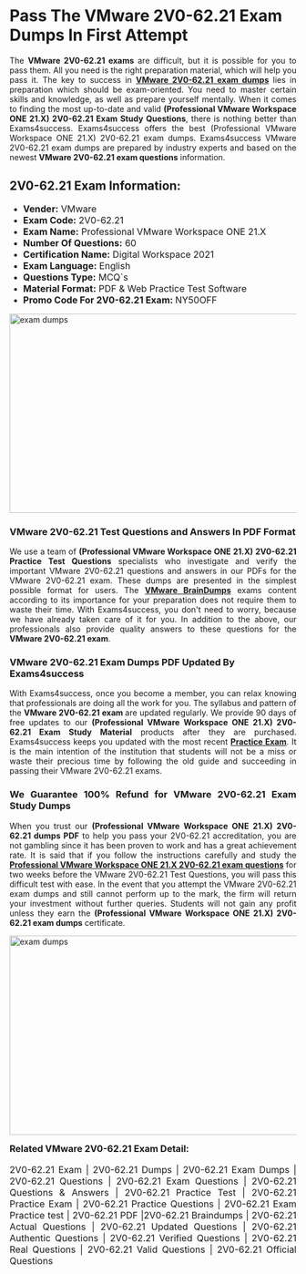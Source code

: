 <h1><strong><strong>Pass The VMware 2V0-62.21 Exam Dumps In First Attempt</strong></strong></h1> <p style="text-align:justify">The <strong>VMware 2V0-62.21 exams</strong> are difficult, but it is possible for you to pass them. All you need is the right preparation material, which will help you pass it. The key to success in <a href="https://www.exams4success.com/vmware/2v0-62.21-pdf-exam-dumps"><strong>VMware 2V0-62.21 exam dumps</strong></a> lies in preparation which should be exam-oriented. You need to master certain skills and knowledge, as well as prepare yourself mentally. When it comes to finding the most up-to-date and valid <strong>(Professional VMware Workspace ONE 21.X) 2V0-62.21 Exam Study Questions</strong>, there is nothing better than Exams4success. Exams4success offers the best (Professional VMware Workspace ONE 21.X) 2V0-62.21 exam dumps. Exams4success VMware 2V0-62.21 exam dumps are prepared by industry experts and based on the newest <strong>VMware 2V0-62.21 exam questions</strong> information.</p> <h2><strong><strong>2V0-62.21 Exam Information:</strong></strong></h2> <ul> <li><span style="font-size:16px"><strong>Vender:</strong> VMware</span></li> <li><span style="font-size:16px"><strong>Exam Code:</strong> 2V0-62.21</span></li> <li><span style="font-size:16px"><strong>Exam Name:</strong> Professional VMware Workspace ONE 21.X</span></li> <li><span style="font-size:16px"><strong>Number Of Questions:</strong> 60</span></li> <li><span style="font-size:16px"><strong>Certification Name:</strong> Digital Workspace 2021</span></li> <li><span style="font-size:16px"><strong>Exam Language:</strong> English</span></li> <li><span style="font-size:16px"><strong>Questions Type:</strong> MCQ`s</span></li> <li><span style="font-size:16px"><strong>Material Format:</strong> PDF & Web Practice Test Software</span></li> <li><span style="font-size:16px"><strong>Promo Code For 2V0-62.21 Exam: </strong>NY50OFF</span></li> </ul> <p><a href="https://www.exams4success.com/vmware/2v0-62.21-pdf-exam-dumps" rel="no-follow"><img alt="exam dumps" src="https://www.certcollections.com/uploads/content/infrist1.png" style="height:350px; width:750px" /></a></p> <h3><strong>VMware 2V0-62.21 Test Questions and Answers In PDF Format</strong></h3> <p style="text-align:justify">We use a team of <strong>(Professional VMware Workspace ONE 21.X) 2V0-62.21 Practice Test Questions</strong> specialists who investigate and verify the important VMware 2V0-62.21 questions and answers in our PDFs for the VMware 2V0-62.21 exam. These dumps are presented in the simplest possible format for users. The <a href="https://www.exams4success.com/vmware-exam-dumps"><strong>VMware BrainDumps</strong></a> exams content according to its importance for your preparation does not require them to waste their time. With Exams4success, you don't need to worry, because we have already taken care of it for you. In addition to the above, our professionals also provide quality answers to these questions for the<strong> VMware 2V0-62.21 exam</strong>.</p> <h3><strong> VMware 2V0-62.21 Exam Dumps PDF Updated By Exams4success</strong></h3> <p style="text-align:justify">With Exams4success, once you become a member, you can relax knowing that professionals are doing all the work for you. The syllabus and pattern of the <strong>VMware 2V0-62.21 exam </strong>are updated regularly. We provide 90 days of free updates to our <strong>(Professional VMware Workspace ONE 21.X) 2V0-62.21 Exam Study Material</strong> products after they are purchased. Exams4success keeps you updated with the most recent <a href="https://www.exams4success.com/"><strong>Practice Exam</strong></a>. It is the main intention of the institution that students will not be a miss or waste their precious time by following the old guide and succeeding in passing their VMware 2V0-62.21 exams.</p> <h3 style="text-align:justify"><strong>We Guarantee 100% Refund for VMware 2V0-62.21 Exam Study Dumps</strong></h3> <p style="text-align:justify">When you trust our <strong>(Professional VMware Workspace ONE 21.X) 2V0-62.21 dumps PDF</strong> to help you pass your 2V0-62.21 accreditation, you are not gambling since it has been proven to work and has a great achievement rate. It is said that if you follow the instructions carefully and study the <a href="https://www.exams4success.com/vmware/2v0-62.21-pdf-exam-dumps"><strong>Professional VMware Workspace ONE 21.X 2V0-62.21 exam questions</strong></a> for two weeks before the VMware 2V0-62.21 Test Questions, you will pass this difficult test with ease. In the event that you attempt the VMware 2V0-62.21 exam dumps and still cannot perform up to the mark, the firm will return your investment without further queries. Students will not gain any profit unless they earn the <strong>(Professional VMware Workspace ONE 21.X) 2V0-62.21 exam dumps</strong> certificate.</p> <p style="text-align:justify"><a href="https://www.exams4success.com/vmware/2v0-62.21-pdf-exam-dumps" rel="no-follow"><img alt="exam dumps" src="https://www.certcollections.com/uploads/content/free_demo1.png" style="height:350px; width:750px" /></a></p> <p style="text-align:justify"><span style="font-size:16px"><strong>Related VMware 2V0-62.21 Exam Detail:</strong></span><br /> <br /> <span style="font-size:16px">2V0-62.21 Exam | 2V0-62.21 Dumps | 2V0-62.21 Exam Dumps | 2V0-62.21 Questions | 2V0-62.21 Exam Questions | 2V0-62.21 Questions & Answers | 2V0-62.21 Practice Test | 2V0-62.21 Practice Exam | 2V0-62.21 Practice Questions | 2V0-62.21 Exam Practice test | 2V0-62.21 PDF |2V0-62.21 Braindumps | 2V0-62.21 Actual Questions | 2V0-62.21 Updated Questions | 2V0-62.21 Authentic Questions | 2V0-62.21 Verified Questions | 2V0-62.21 Real Questions | 2V0-62.21 Valid Questions | 2V0-62.21 Official Questions</span></p>
